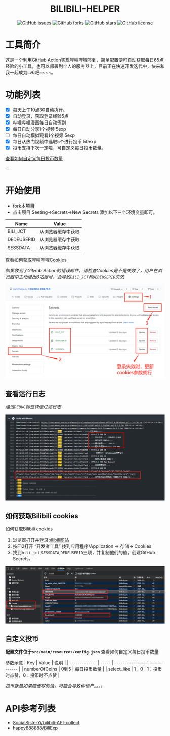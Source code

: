 <h1 align="center">
BILIBILI-HELPER
</h1>

<div align="center"> 

[![GitHub issues](https://img.shields.io/github/issues/JunzhouLiu/BILIBILI-HELPER?style=flat-square)](https://github.com/JunzhouLiu/BILIBILI-HELPER/issues)
[![GitHub forks](https://img.shields.io/github/forks/JunzhouLiu/BILIBILI-HELPER?style=flat-square)](https://github.com/JunzhouLiu/BILIBILI-HELPER/network)
[![GitHub stars](https://img.shields.io/github/stars/JunzhouLiu/BILIBILI-HELPER?style=flat-square)](https://github.com/JunzhouLiu/BILIBILI-HELPER/stargazers)
[![GitHub license](https://img.shields.io/github/license/JunzhouLiu/BILIBILI-HELPER?style=flat-square)](https://github.com/JunzhouLiu/BILIBILI-HELPER/blob/main/LICENSE) 
 
</div>


# 工具简介 
这是一个利用GitHub Action实现哔哩哔哩签到，简单配置便可自动获取每日65点经验的小工具，也可以部署到个人的服务器上，目前正在快速开发迭代中，快来和我一起成为Lv6吧~~~~。

# 功能列表
* [x] 每天上午10点30自动执行。 
* [x] 自动登录，获取登录经验5点 
* [x] 哔哩哔哩漫画每日自动签到 
* [x] 每日自动分享1个视频 5exp 
* [ ] 每日自动模拟观看1个视频 5exp 
* [x] 每日从热门视频中选取5个进行投币 50exp
* [x] 投币支持下次一定啦，可自定义每日投币数量。

[查看如何自定义每日投币数量](#jump1)

·····

# 开始使用
- fork本项目
- 点击项目 Seeting->Secrets->New Secrets 添加以下三个环境变量即可。

| Name       | Value              |
| ---------- | ------------------ |
| BILI_JCT   | 从浏览器缓存中获取 |
| DEDEUSERID | 从浏览器缓存中获取 |
| SESSDATA   | 从浏览器缓存中获取 |

[查看如何获取哔哩哔哩Cookies](#jump)

*如果收到了GitHub Action的错误邮件，请检查Cookies是不是失效了，用户在浏览器中主动退出B站账号，会导致`BILI_JCT`和`DEDEUSERID`失效*

![图示](docs/IMG/20201013134942.png)

## 查看运行日志 
*通过`DEBUG`标签快速过滤日志*  

![图示](docs/IMG/20201013134409.png)


## 如何获取Bilibili cookies

<span id="jump">如何获取Bilibili cookies</span>

1. 浏览器打开并登录[bilibili网站](https://www.bilibili.com/)
2. 按F12打开 “开发者工具” 找到应用程序/Application -> 存储-> Cookies
3. 找到`bili_jct`,`SESSDATA`,`DEDEUSERID`三项，并复制他们的值，创建GitHub Secrets。

![图示](docs/IMG/20201012001307.png)

## 自定义投币
**配置文件位于`src/main/resources/config.json`**
<span id="jump1">查看如何自定义每日投币数量</span>

参数示意
| Key           | Value | 说明                           |
| ------------- | ----- | ------------------------------ |
| numberOfCoins | 0到5  | 每日投币数量                   |
| select_like   | 1，0  | 1：投币时点赞，0：投币时不点赞 |

*投币数量如果随便写的话，可能会导致你破产。。。。*

# API参考列表

- [SocialSisterYi/bilibili-API-collect](https://github.com/SocialSisterYi/bilibili-API-collect)
- [happy888888/BiliExp](https://github.com/happy888888/BiliExp)
